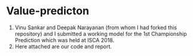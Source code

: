 # Value-predicton
1. Vinu Sankar and Deepak Narayanan (from whom I had forked this repository) and I submitted a working model for the 1st Championship Prediction
      which was held at ISCA 2018.
2. Here attached are our code and report.
